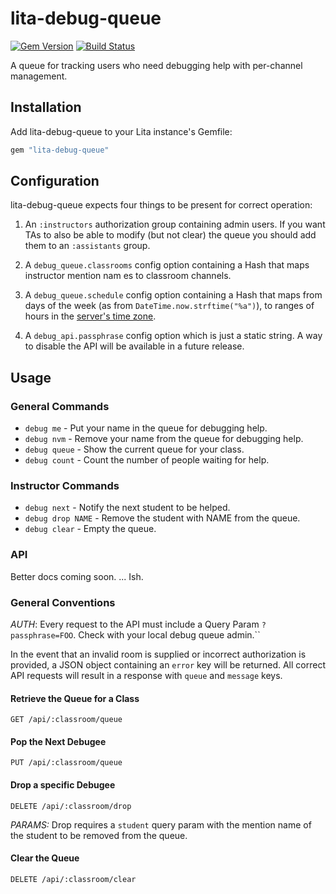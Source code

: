 # lita-debug-queue

[![Gem Version](https://badge.fury.io/rb/lita-debug-queue.svg)](http://badge.fury.io/rb/lita-debug-queue)
[![Build Status](https://travis-ci.org/kingcons/lita-debug-queue.svg?branch=master)](http://travis-ci.org/kingcons/lita-debug-queue)

A queue for tracking users who need debugging help with per-channel management.

## Installation

Add lita-debug-queue to your Lita instance's Gemfile:

``` ruby
gem "lita-debug-queue"
```

## Configuration

lita-debug-queue expects four things to be present for correct operation:

1. An `:instructors` authorization group containing admin users.
   If you want TAs to also be able to modify (but not clear) the
   queue you should add them to an `:assistants` group.

2. A `debug_queue.classrooms` config option containing a Hash that maps instructor mention nam   es to classroom channels.

3. A `debug_queue.schedule` config option containing a Hash that maps from days of the week
   (as from `DateTime.now.strftime("%a")`), to ranges of hours in the
   [server's time zone][heroku-tz].
   
4. A `debug_api.passphrase` config option which is just a static string. A way to disable the API
   will be available in a future release.

[heroku-tz]: http://blog.pardner.com/2012/08/setting-the-default-time-zone-for-a-heroku-app/

## Usage

### General Commands

* `debug me` - Put your name in the queue for debugging help.
* `debug nvm` - Remove your name from the queue for debugging help.
* `debug queue` - Show the current queue for your class.
* `debug count` - Count the number of people waiting for help.

### Instructor Commands

* `debug next` - Notify the next student to be helped.
* `debug drop NAME` - Remove the student with NAME from the queue.
* `debug clear` - Empty the queue.

### API

Better docs coming soon. ... Ish.

### General Conventions

*AUTH*: Every request to the API must include a Query Param `?passphrase=FOO`. Check with your local debug queue admin.``

In the event that an invalid room is supplied or incorrect authorization is provided,
a JSON object containing an `error` key will be returned.
All correct API requests will result in a response with `queue` and `message` keys.

#### Retrieve the Queue for a Class

`GET /api/:classroom/queue`

#### Pop the Next Debugee

`PUT /api/:classroom/queue`

#### Drop a specific Debugee

`DELETE /api/:classroom/drop`

*PARAMS:* Drop requires a `student` query param with the mention name of the student to be removed from the queue.

#### Clear the Queue

`DELETE /api/:classroom/clear`
